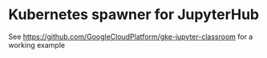 
# Kubernetes spawner for JupyterHub
See https://github.com/GoogleCloudPlatform/gke-jupyter-classroom for a working example

